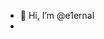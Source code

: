 - 👋 Hi, I’m @e1ernal
- 
<!---
e1ernal/e1ernal is a ✨ special ✨ repository because its `README.md` (this file) appears on your GitHub profile.
You can click the Preview link to take a look at your changes.
--->
